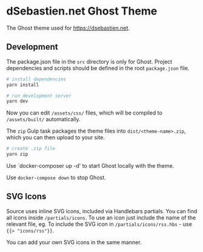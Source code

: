 # dSebastien.net Ghost Theme

The Ghost theme used for https://dsebastien.net.


## Development
The package.json file in the `src` directory is only for Ghost. Project dependencies and scripts should be defined in the root `package.json` file.

```bash
# install dependencies
yarn install

# run development server
yarn dev
```

Now you can edit `/assets/css/` files, which will be compiled to `/assets/built/` automatically.

The `zip` Gulp task packages the theme files into `dist/<theme-name>.zip`, which you can then upload to your site.

```bash
# create .zip file
yarn zip
```

Use `docker-composer up -d' to start Ghost locally with the theme.

Use `docker-compose down` to stop Ghost.


## SVG Icons

Source uses inline SVG icons, included via Handlebars partials. You can find all icons inside `/partials/icons`. To use an icon just include the name of the relevant file, eg. To include the SVG icon in `/partials/icons/rss.hbs` - use `{{> "icons/rss"}}`.

You can add your own SVG icons in the same manner.
